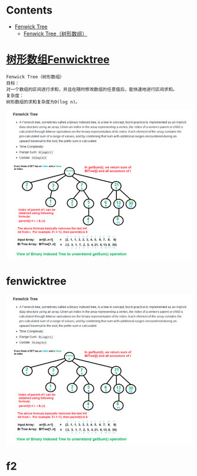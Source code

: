 # Contents
- [Fenwick Tree](#fenwicktree)
  - [Fenwick Tree（树形数组）](#树形数组Fenwicktree)
# [树形数组Fenwicktree]()
	Fenwick Tree（树形数组）
	目标：
	对一个数组的区间进行求和，并且在随时修改数组的任意值后，能快速地进行区间求和。
	复杂度：
	树形数组的求和复杂度为O(log n)。
![](https://github.com/chentianba/notebook/blob/master/data_structure/FenwickTree/FenwickTree.png)
# fenwicktree
![](https://github.com/chentianba/notebook/blob/master/data_structure/FenwickTree/FenwickTree.png)
# f2
